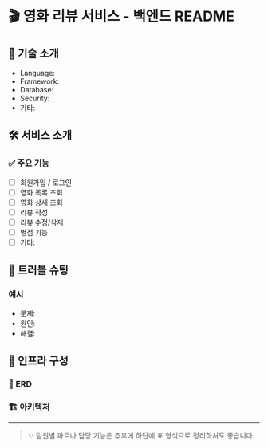 # 🎬 영화 리뷰 서비스 - 백엔드 README

## 📌 기술 소개
<!-- 사용한 언어, 프레임워크, 라이브러리 등을 간단히 나열 -->
- Language:
- Framework:
- Database:
- Security:
- 기타:

## 🛠️ 서비스 소개
<!-- 서비스에 대한 간단한 설명과 주요 기능 -->

### ✅ 주요 기능
<!-- 아래에 기능을 자유롭게 추가/삭제하세요 -->

- [ ] 회원가입 / 로그인
- [ ] 영화 목록 조회
- [ ] 영화 상세 조회
- [ ] 리뷰 작성
- [ ] 리뷰 수정/삭제
- [ ] 별점 기능
- [ ] 기타:

## 🧩 트러블 슈팅
<!-- 구현 중 겪은 기술적 문제와 해결 방법을 자유롭게 서술하세요 -->

### 예시
- 문제:  
- 원인:  
- 해결:  

## 🧱 인프라 구성

### 📄 ERD
<!-- ERD 이미지 또는 링크 첨부 -->

### 🏗 아키텍처
<!-- 전체 시스템 아키텍처 다이어그램 및 간략한 설명 -->

---

> ✨ 팀원별 파트나 담당 기능은 추후에 하단에 표 형식으로 정리하셔도 좋습니다.

